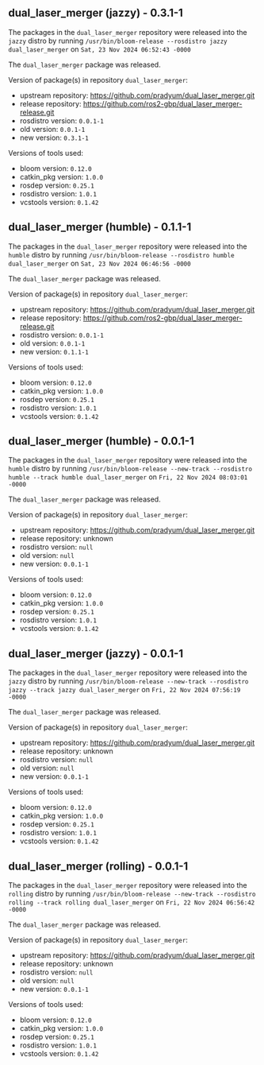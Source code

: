 ## dual_laser_merger (jazzy) - 0.3.1-1

The packages in the `dual_laser_merger` repository were released into the `jazzy` distro by running `/usr/bin/bloom-release --rosdistro jazzy dual_laser_merger` on `Sat, 23 Nov 2024 06:52:43 -0000`

The `dual_laser_merger` package was released.

Version of package(s) in repository `dual_laser_merger`:

- upstream repository: https://github.com/pradyum/dual_laser_merger.git
- release repository: https://github.com/ros2-gbp/dual_laser_merger-release.git
- rosdistro version: `0.0.1-1`
- old version: `0.0.1-1`
- new version: `0.3.1-1`

Versions of tools used:

- bloom version: `0.12.0`
- catkin_pkg version: `1.0.0`
- rosdep version: `0.25.1`
- rosdistro version: `1.0.1`
- vcstools version: `0.1.42`


## dual_laser_merger (humble) - 0.1.1-1

The packages in the `dual_laser_merger` repository were released into the `humble` distro by running `/usr/bin/bloom-release --rosdistro humble dual_laser_merger` on `Sat, 23 Nov 2024 06:46:56 -0000`

The `dual_laser_merger` package was released.

Version of package(s) in repository `dual_laser_merger`:

- upstream repository: https://github.com/pradyum/dual_laser_merger.git
- release repository: https://github.com/ros2-gbp/dual_laser_merger-release.git
- rosdistro version: `0.0.1-1`
- old version: `0.0.1-1`
- new version: `0.1.1-1`

Versions of tools used:

- bloom version: `0.12.0`
- catkin_pkg version: `1.0.0`
- rosdep version: `0.25.1`
- rosdistro version: `1.0.1`
- vcstools version: `0.1.42`


## dual_laser_merger (humble) - 0.0.1-1

The packages in the `dual_laser_merger` repository were released into the `humble` distro by running `/usr/bin/bloom-release --new-track --rosdistro humble --track humble dual_laser_merger` on `Fri, 22 Nov 2024 08:03:01 -0000`

The `dual_laser_merger` package was released.

Version of package(s) in repository `dual_laser_merger`:

- upstream repository: https://github.com/pradyum/dual_laser_merger.git
- release repository: unknown
- rosdistro version: `null`
- old version: `null`
- new version: `0.0.1-1`

Versions of tools used:

- bloom version: `0.12.0`
- catkin_pkg version: `1.0.0`
- rosdep version: `0.25.1`
- rosdistro version: `1.0.1`
- vcstools version: `0.1.42`


## dual_laser_merger (jazzy) - 0.0.1-1

The packages in the `dual_laser_merger` repository were released into the `jazzy` distro by running `/usr/bin/bloom-release --new-track --rosdistro jazzy --track jazzy dual_laser_merger` on `Fri, 22 Nov 2024 07:56:19 -0000`

The `dual_laser_merger` package was released.

Version of package(s) in repository `dual_laser_merger`:

- upstream repository: https://github.com/pradyum/dual_laser_merger.git
- release repository: unknown
- rosdistro version: `null`
- old version: `null`
- new version: `0.0.1-1`

Versions of tools used:

- bloom version: `0.12.0`
- catkin_pkg version: `1.0.0`
- rosdep version: `0.25.1`
- rosdistro version: `1.0.1`
- vcstools version: `0.1.42`


## dual_laser_merger (rolling) - 0.0.1-1

The packages in the `dual_laser_merger` repository were released into the `rolling` distro by running `/usr/bin/bloom-release --new-track --rosdistro rolling --track rolling dual_laser_merger` on `Fri, 22 Nov 2024 06:56:42 -0000`

The `dual_laser_merger` package was released.

Version of package(s) in repository `dual_laser_merger`:

- upstream repository: https://github.com/pradyum/dual_laser_merger.git
- release repository: unknown
- rosdistro version: `null`
- old version: `null`
- new version: `0.0.1-1`

Versions of tools used:

- bloom version: `0.12.0`
- catkin_pkg version: `1.0.0`
- rosdep version: `0.25.1`
- rosdistro version: `1.0.1`
- vcstools version: `0.1.42`


